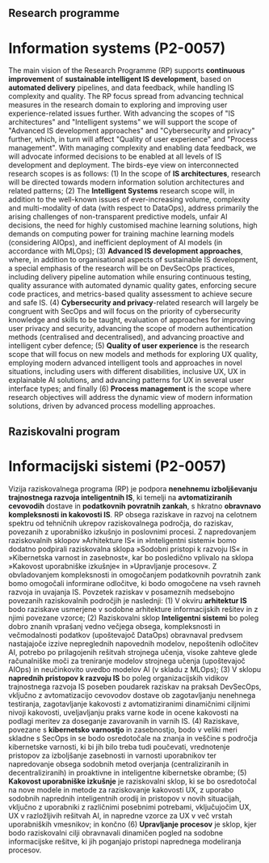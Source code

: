 ## Research programme
# Information systems (P2-0057)

The main vision of the Research Programme (RP) supports **continuous improvement** of **sustainable intelligent IS development**, based on **automated delivery** pipelines, and data feedback, while handling IS complexity and quality.
The RP focus spread from advancing technical measures in the research domain to exploring and improving user experience-related issues further. With advancing the scopes of "IS architectures" and "Intelligent systems" we will support the scope of "Advanced IS development approaches" and "Cybersecurity and privacy" further, which, in turn will affect "Quality of user experience" and "Process management". With managing complexity and enabling data feedback, we will advocate informed decisions to be enabled at all levels of IS development and deployment. The birds-eye view on interconnected research scopes is as follows: (1) In the scope of **IS architectures**, research will be directed towards modern information solution architectures and related patterns; (2) The **Intelligent Systems** research scope will, in addition to the well-known issues of ever-increasing volume, complexity and multi-modality of data (with respect to DataOps), address primarily the arising challenges of non-transparent predictive models, unfair AI decisions, the need for highly customised machine learning solutions, high demands on computing power for training machine learning models (considering AIOps), and inefficient deployment of AI models (in accordance with MLOps); (3) **Advanced IS development approaches**, where, in addition to organisational aspects of sustainable IS development, a special emphasis of the research will be on DevSecOps practices, including delivery pipeline automation while ensuring continuous testing, quality assurance with automated dynamic quality gates, enforcing secure code practices, and metrics-based quality assessment to achieve secure and safe IS. (4) **Cybersecurity and privacy**-related research will largely be congruent with SecOps and will focus on the priority of cybersecurity knowledge and skills to be taught, evaluation of approaches for improving user privacy and security, advancing the scope of modern authentication methods (centralised and decentralised), and advancing proactive and intelligent cyber defence; (5) **Quality of user experience** is the research scope that will focus on new models and methods for exploring UX quality, employing modern advanced intelligent tools and approaches in novel situations, including users with different disabilities, inclusive UX, UX in explainable AI solutions, and advancing patterns for UX in several user interface types; and finally (6) **Process management** is the scope where research objectives will address the dynamic view of modern information solutions, driven by advanced process modelling approaches.


## Raziskovalni program
# Informacijski sistemi (P2-0057)

Vizija raziskovalnega programa (RP) je podpora **nenehnemu izboljševanju trajnostnega razvoja inteligentnih IS**, ki temelji na **avtomatiziranih cevovodih** dostave in **podatkovnih povratnih zankah**, s hkratno **obravnavo kompleksnosti in kakovosti IS**.
RP obsega raziskave in razvoj na celotnem spektru od tehničnih ukrepov raziskovalnega področja, do raziskav, povezanih z uporabniško izkušnjo in poslovnimi procesi. Z napredovanjem raziskovalnih sklopov »Arhitekture IS« in »Inteligentni sistemi« bomo dodatno podpirali raziskovalna sklopa »Sodobni pristopi k razvoju IS« in »Kibernetska varnost in zasebnost«, kar bo posledično vplivalo na sklopa »Kakovost uporabniške izkušnje« in »Upravljanje procesov«. Z obvladovanjem kompleksnosti in omogočanjem podatkovnih povratnih zank bomo omogočali informirane odločitve, ki bodo omogočene na vseh ravneh razvoja in uvajanja IS. Povzetek raziskav v posameznih medsebojno povezanih raziskovalnih področjih je naslednji: (1) V okviru **arhitektur IS** bodo raziskave usmerjene v sodobne arhitekture informacijskih rešitev in z njimi povezane vzorce; (2) Raziskovalni sklop **Inteligentni sistemi** bo poleg dobro znanih vprašanj vedno večjega obsega, kompleksnosti in večmodalnosti podatkov (upoštevajoč DataOps) obravnaval predvsem nastajajoče izzive nepreglednih napovednih modelov, nepoštenih odločitev AI, potrebo po prilagojenih rešitvah strojnega učenja, visoke zahteve glede računalniške moči za treniranje modelov strojnega učenja (upoštevajoč AIOps) in neučinkovito uvedbo modelov AI (v skladu z MLOps); (3) V sklopu **naprednih pristopov k razvoju IS** bo poleg organizacijskih vidikov trajnostnega razvoja IS poseben poudarek raziskav na praksah DevSecOps, vključno z avtomatizacijo cevovodov dostave ob zagotavljanju nenehnega testiranja, zagotavljanje kakovosti z avtomatiziranimi dinamičnimi ciljnimi nivoji kakovosti, uveljavljanju praks varne kode in ocene kakovosti na podlagi meritev za doseganje zavarovanih in varnih IS. (4) Raziskave, povezane s **kibernetsko varnostjo** in zasebnostjo, bodo v veliki meri skladne s SecOps in se bodo osredotočale na znanja in veščine s področja kibernetske varnosti, ki bi jih bilo treba tudi poučevati, vrednotenje pristopov za izboljšanje zasebnosti in varnosti uporabnikov ter napredovanje obsega sodobnih metod overjanja (centraliziranih in decentraliziranih) in proaktivne in inteligentne kibernetske obrambe; (5) **Kakovost uporabniške izkušnje** je raziskovalni sklop, ki se bo osredotočal na nove modele in metode za raziskovanje kakovosti UX, z uporabo sodobnih naprednih inteligentnih orodij in pristopov v novih situacijah, vključno z uporabniki z različnimi posebnimi potrebami, vključujočim UX, UX v razložljivih rešitvah AI, in napredne vzorce za UX v več vrstah uporabniških vmesnikov; in končno (6) **Upravljanje procesov** je sklop, kjer bodo raziskovalni cilji obravnavali dinamičen pogled na sodobne informacijske rešitve, ki jih poganjajo pristopi naprednega modeliranja procesov.




